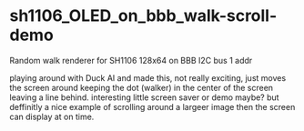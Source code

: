 # sh1106_OLED_on_bbb_walk-scroll-demo
Random walk renderer for SH1106 128x64 on BBB I2C bus 1 addr 

playing around with Duck AI and made this, not really exciting, just moves the screen around keeping the dot (walker) in the center of the screen leaving a line behind. interesting little screen saver or demo maybe? but deffinitly a nice example of scrolling around a largeer image then the screen can display at on time.
